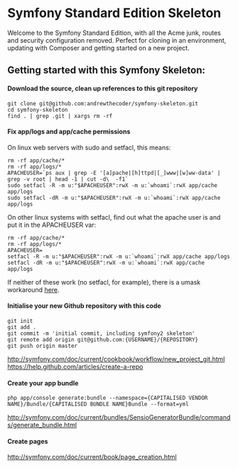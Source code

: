 Symfony Standard Edition Skeleton
========================

Welcome to the Symfony Standard Edition, with all the Acme junk, routes and security configuration removed.
Perfect for cloning in an environment, updating with Composer and getting started on a new project.

Getting started with this Symfony Skeleton:
-------------------------------

#### Download the source, clean up references to this git repository
````
git clone git@github.com:andrewthecoder/symfony-skeleton.git
cd symfony-skeleton
find . | grep .git | xargs rm -rf
````

#### Fix app/logs and app/cache permissions

On linux web servers with sudo and setfacl, this means:
````
rm -rf app/cache/*
rm -rf app/logs/*
APACHEUSER=`ps aux | grep -E '[a]pache|[h]ttpd|[_]www|[w]ww-data' | grep -v root | head -1 | cut -d\  -f1`
sudo setfacl -R -m u:"$APACHEUSER":rwX -m u:`whoami`:rwX app/cache app/logs
sudo setfacl -dR -m u:"$APACHEUSER":rwX -m u:`whoami`:rwX app/cache app/logs
````

On other linux systems with setfacl, find out what the apache user is and put it in the APACHEUSER var:
````
rm -rf app/cache/*
rm -rf app/logs/*
APACHEUSER=
setfacl -R -m u:"$APACHEUSER":rwX -m u:`whoami`:rwX app/cache app/logs
setfacl -dR -m u:"$APACHEUSER":rwX -m u:`whoami`:rwX app/cache app/logs
````

If neither of these work (no setfacl, for example), there is a umask workaround [here](http://symfony.com/doc/current/book/installation.html).

#### Initialise your new Github repository with this code
````
git init
git add .
git commit -m 'initial commit, including symfony2 skeleton'
git remote add origin git@github.com:{USERNAME}/{REPOSITORY}
git push origin master
````

http://symfony.com/doc/current/cookbook/workflow/new_project_git.html
https://help.github.com/articles/create-a-repo

#### Create your app bundle
````
php app/console generate:bundle --namespace={CAPITALISED VENDOR NAME}/Bundle/{CAPITALISED BUNDLE NAME}Bundle --format=yml
````

http://symfony.com/doc/current/bundles/SensioGeneratorBundle/commands/generate_bundle.html

#### Create pages

http://symfony.com/doc/current/book/page_creation.html

